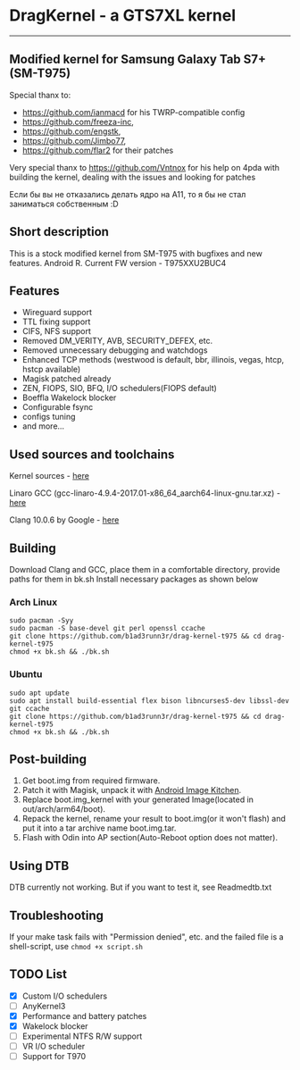 # **DragKernel - a GTS7XL kernel**
---------------------------------------------------------
## Modified kernel for Samsung Galaxy Tab S7+(SM-T975)  
Special thanx to:
* https://github.com/ianmacd for his TWRP-compatible config
* https://github.com/freeza-inc,
* https://github.com/engstk,
* https://github.com/Jimbo77,
* https://github.com/flar2 for their patches

Very special thanx to https://github.com/Vntnox for his help on 4pda with building the kernel, dealing with the issues and looking for patches

Если бы вы не отказались делать ядро на A11, то я бы не стал заниматься собственным :D

## Short description
This is a stock modified kernel from SM-T975 with bugfixes and new features. Android R. Current FW version - T975XXU2BUC4

## Features
* Wireguard support
* TTL fixing support
* CIFS, NFS support
* Removed DM_VERITY, AVB, SECURITY_DEFEX, etc.
* Removed unnecessary debugging and watchdogs
* Enhanced TCP methods (westwood is default, bbr, illinois, vegas, htcp, hstcp available)
* Magisk patched already
* ZEN, FIOPS, SIO, BFQ, I/O schedulers(FIOPS default)
* Boeffla Wakelock blocker
* Configurable fsync
* configs tuning
* and more...

## Used sources and toolchains
Kernel sources - [here](https://opensource.samsung.com/uploadSearch?searchValue=SM-T975)

Linaro GCC (gcc-linaro-4.9.4-2017.01-x86_64_aarch64-linux-gnu.tar.xz) - [here](https://releases.linaro.org/components/toolchain/binaries/4.9-2017.01/aarch64-linux-gnu/)

Clang 10.0.6 by Google - [here](https://android.googlesource.com/platform/prebuilts/clang/host/linux-x86/+/refs/heads/android11-dev/clang-r377782d/)

## Building
Download Clang and GCC, place them in a comfortable directory, provide paths for them in bk.sh
Install necessary packages as shown below

### Arch Linux

```
sudo pacman -Syy
sudo pacman -S base-devel git perl openssl ccache
git clone https://github.com/b1ad3runn3r/drag-kernel-t975 && cd drag-kernel-t975
chmod +x bk.sh && ./bk.sh
```
### Ubuntu
```
sudo apt update
sudo apt install build-essential flex bison libncurses5-dev libssl-dev git ccache
git clone https://github.com/b1ad3runn3r/drag-kernel-t975 && cd drag-kernel-t975
chmod +x bk.sh && ./bk.sh
```
## Post-building
1) Get boot.img from required firmware.
2) Patch it with Magisk, unpack it with [Android Image Kitchen](https://forum.xda-developers.com/t/tool-android-image-kitchen-unpack-repack-kernel-ramdisk-win-android-linux-mac.2073775/).
3) Replace boot.img_kernel with your generated Image(located in out/arch/arm64/boot).
4) Repack the kernel, rename your result to boot.img(or it won't flash) and put it into a tar archive name boot.img.tar.
5) Flash with Odin into AP section(Auto-Reboot option does not matter).

## Using DTB
DTB currently not working. But if you want to test it, see Readmedtb.txt

## Troubleshooting
If your make task fails with "Permission denied", etc. and the failed file is a shell-script, use ```chmod +x script.sh```

## TODO List
- [X] Custom I/O schedulers
- [ ] AnyKernel3
- [X] Performance and battery patches
- [X] Wakelock blocker
- [ ] Experimental NTFS R/W support
- [ ] VR I/O scheduler
- [ ] Support for T970